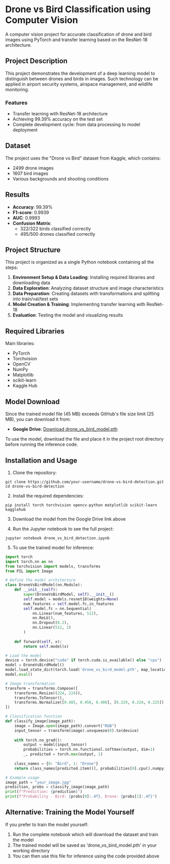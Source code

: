 # Drone vs Bird Classification using Computer Vision

A computer vision project for accurate classification of drone and bird images using PyTorch and transfer learning based on the ResNet-18 architecture.

## Project Description

This project demonstrates the development of a deep learning model to distinguish between drones and birds in images. Such technology can be applied in airport security systems, airspace management, and wildlife monitoring.

### Features
- Transfer learning with ResNet-18 architecture
- Achieving 99.39% accuracy on the test set
- Complete development cycle: from data processing to model deployment

## Dataset

The project uses the "Drone vs Bird" dataset from Kaggle, which contains:
- 2499 drone images
- 1607 bird images
- Various backgrounds and shooting conditions

## Results

- **Accuracy**: 99.39%
- **F1-score**: 0.9939
- **AUC**: 0.9993
- **Confusion Matrix**:
  - 322/322 birds classified correctly
  - 495/500 drones classified correctly

## Project Structure

This project is organized as a single Python notebook containing all the steps:

1. **Environment Setup & Data Loading**: Installing required libraries and downloading data
2. **Data Exploration**: Analyzing dataset structure and image characteristics
3. **Data Preparation**: Creating datasets with transformations and splitting into train/val/test sets
4. **Model Creation & Training**: Implementing transfer learning with ResNet-18
5. **Evaluation**: Testing the model and visualizing results

## Required Libraries

Main libraries:
- PyTorch
- Torchvision
- OpenCV
- NumPy
- Matplotlib
- scikit-learn
- Kaggle Hub

## Model Download

Since the trained model file (45 MB) exceeds GitHub's file size limit (25 MB), you can download it from:

- **Google Drive**: [Download drone_vs_bird_model.pth](https://drive.google.com/file/d/1TGsCjLdJeXdiPgViaTr0r5Wg1s4t8O71/view?usp=sharing)

To use the model, download the file and place it in the project root directory before running the inference code.

## Installation and Usage

1. Clone the repository:
```
git clone https://github.com/your-username/drone-vs-bird-detection.git
cd drone-vs-bird-detection
```

2. Install the required dependencies:
```
pip install torch torchvision opencv-python matplotlib scikit-learn kagglehub
```

3. Download the model from the Google Drive link above

4. Run the Jupyter notebook to see the full project:
```
jupyter notebook drone_vs_bird_detection.ipynb
```

5. To use the trained model for inference:

```python
import torch
import torch.nn as nn
from torchvision import models, transforms
from PIL import Image

# Define the model architecture
class DroneVsBirdModel(nn.Module):
    def __init__(self):
        super(DroneVsBirdModel, self).__init__()
        self.model = models.resnet18(weights=None)
        num_features = self.model.fc.in_features
        self.model.fc = nn.Sequential(
            nn.Linear(num_features, 512),
            nn.ReLU(),
            nn.Dropout(0.2),
            nn.Linear(512, 2)
        )
    
    def forward(self, x):
        return self.model(x)

# Load the model
device = torch.device("cuda" if torch.cuda.is_available() else "cpu")
model = DroneVsBirdModel()
model.load_state_dict(torch.load('drone_vs_bird_model.pth', map_location=device))
model.eval()

# Image transformation
transform = transforms.Compose([
    transforms.Resize((224, 224)),
    transforms.ToTensor(),
    transforms.Normalize([0.485, 0.456, 0.406], [0.229, 0.224, 0.225])
])

# Classification function
def classify_image(image_path):
    image = Image.open(image_path).convert("RGB")
    input_tensor = transform(image).unsqueeze(0).to(device)
    
    with torch.no_grad():
        output = model(input_tensor)
        probabilities = torch.nn.functional.softmax(output, dim=1)
        _, predicted = torch.max(output, 1)
    
    class_names = {0: "Bird", 1: "Drone"}
    return class_names[predicted.item()], probabilities[0].cpu().numpy()

# Example usage
image_path = "your_image.jpg"
prediction, probs = classify_image(image_path)
print(f"Prediction: {prediction}")
print(f"Probability - Bird: {probs[0]:.4f}, Drone: {probs[1]:.4f}")
```

## Alternative: Training the Model Yourself

If you prefer to train the model yourself:

1. Run the complete notebook which will download the dataset and train the model
2. The trained model will be saved as 'drone_vs_bird_model.pth' in your working directory
3. You can then use this file for inference using the code provided above
